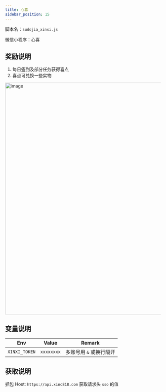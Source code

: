 ```yaml
---
title: 心喜
sidebar_position: 15
---
```


脚本名：`sudojia_xinxi.js`

微信小程序：心喜

## 奖励说明

1. 每日签到及部分任务获得喜点
2. 喜点可兑换一些实物

<img src="https://pic.rmb.bdstatic.com/bjh/240724/ca03a68ea674c201fc976851c07509ea7608.png" alt="image" height="750"/>

## 变量说明

|      Env      |   Value    |         Remark          |
| :-----------: | :--------: | :---------------------: |
| `XINXI_TOKEN` | `xxxxxxxx` | 多账号用 `&` 或换行隔开 |

## 获取说明

抓包 Host: `https://api.xinc818.com` 获取请求头 `sso` 的值